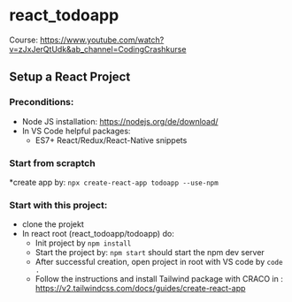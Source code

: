 # react_todoapp
Course: https://www.youtube.com/watch?v=zJxJerQtUdk&ab_channel=CodingCrashkurse


## Setup a React Project

### Preconditions:
 * Node JS installation: https://nodejs.org/de/download/
 * In VS Code helpful packages:
    * ES7+ React/Redux/React-Native snippets
### Start from scraptch
 *create app by: ```npx create-react-app todoapp --use-npm```
### Start with this project:
 * clone the projekt 
 * In react root (react_todoapp/todoapp) do:
     * Init project by `npm install` 
     * Start the project by: `npm start` should start the npm dev server
     * After successful creation, open project in root with VS code by ```code .```
     * Follow the instructions and install Tailwind package with CRACO in : https://v2.tailwindcss.com/docs/guides/create-react-app
  